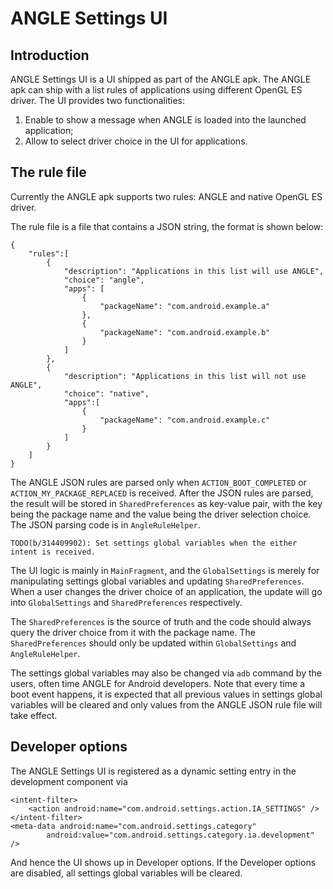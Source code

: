# ANGLE Settings UI

## Introduction

ANGLE Settings UI is a UI shipped as part of the ANGLE apk. The ANGLE apk can ship with a list rules
of applications using different OpenGL ES driver. The UI provides two functionalities:

1) Enable to show a message when ANGLE is loaded into the launched application;
2) Allow to select driver choice in the UI for applications.

## The rule file

Currently the ANGLE apk supports two rules: ANGLE and native OpenGL ES driver.

The rule file is a file that contains a JSON string, the format is shown below:

```
{
    "rules":[
        {
            "description": "Applications in this list will use ANGLE",
            "choice": "angle",
            "apps": [
                {
                    "packageName": "com.android.example.a"
                },
                {
                    "packageName": "com.android.example.b"
                }
            ]
        },
        {
            "description": "Applications in this list will not use ANGLE",
            "choice": "native",
            "apps":[
                {
                    "packageName": "com.android.example.c"
                }
            ]
        }
    ]
}
```

The ANGLE JSON rules are parsed only when `ACTION_BOOT_COMPLETED` or `ACTION_MY_PACKAGE_REPLACED` is
received. After the JSON rules are parsed, the result will be stored in `SharedPreferences` as
key-value pair, with the key being the package name and the value being the driver selection choice.
The JSON parsing code is in `AngleRuleHelper`.

`TODO(b/314409902): Set settings global variables when the either intent is received.`

The UI logic is mainly in `MainFragment`, and the `GlobalSettings` is merely for manipulating
settings global variables and updating `SharedPreferences`. When a user changes the driver choice
of an application, the update will go into `GlobalSettings` and `SharedPreferences` respectively.

The `SharedPreferences` is the source of truth and the code should always query the driver choice
from it with the package name. The `SharedPreferences` should only be updated within
`GlobalSettings` and `AngleRuleHelper`.

The settings global variables may also be changed via `adb` command by the users, often time ANGLE
for Android developers. Note that every time a boot event happens, it is expected that all previous
values in settings global variables will be cleared and only values from the ANGLE JSON rule file
will take effect.

## Developer options

The ANGLE Settings UI is registered as a dynamic setting entry in the development component via

```
<intent-filter>
    <action android:name="com.android.settings.action.IA_SETTINGS" />
</intent-filter>
<meta-data android:name="com.android.settings.category"
        android:value="com.android.settings.category.ia.development" />
```

And hence the UI shows up in Developer options. If the Developer options are disabled, all settings
global variables will be cleared.
